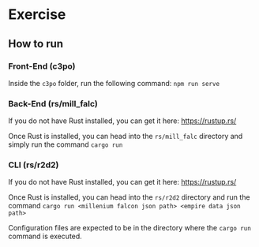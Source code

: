 # Exercise


## How to run

### Front-End (c3po)

Inside the `c3po` folder, run the following command: `npm run serve`

### Back-End (rs/mill_falc)

If you do not have Rust installed, you can get it here: https://rustup.rs/

Once Rust is installed, you can head into the `rs/mill_falc` directory and simply run the command `cargo run`

### CLI (rs/r2d2)

If you do not have Rust installed, you can get it here: https://rustup.rs/

Once Rust is installed, you can head into the `rs/r2d2` directory and run the command `cargo run <millenium falcon json path> <empire data json path>`

Configuration files are expected to be in the directory where the `cargo run` command is executed.  